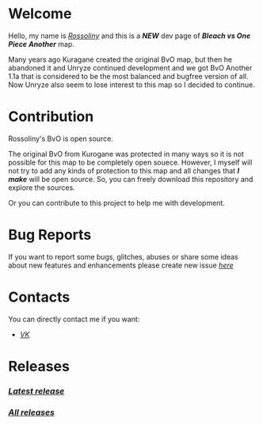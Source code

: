 # Welcome  
  
  Hello, my name is *[Rossoliny](https://github.com/rossoliny)* and this is a *__NEW__* dev page of ***__Bleach vs One Piece Another__*** map.
  
  Many years ago Kuragane created the original BvO map, but then he abandoned it and Unryze continued development and we got BvO Another 1.1a that is considered to be the most balanced and bugfree version of all.  
  Now Unryze also seem to lose interest to this map so I decided to continue.

# Contribution
Rossoliny's BvO is open source.  

The original BvO from Kurogane was protected in many ways so it is not possible for this map to be completely open souece. However, I myself will not try to add any kinds of protection to this map and all changes that *__I make__* will be open source. So, you can freely download this repository and explore the sources.  

Or you can contribute to this project to help me with development.

# Bug Reports

If you want to report some bugs, glitches, abuses or share some ideas about new features and enhancements please create new issue *[here](https://github.com/rossoliny/bvo-another/issues)*

# Contacts
You can directly contact me if you want:
* *[VK](https://vk.com/rossoliny)*

# Releases
### *[Latest release](https://github.com/rossoliny/bvo-another/releases/tag/latest)*
### *[All releases](https://github.com/rossoliny/bvo-another/releases)*
